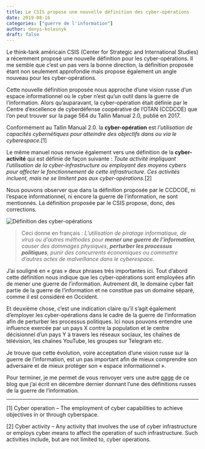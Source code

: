 ```yaml
---
title: Le CSIS propose une nouvelle définition des cyber-opérations
date: 2019-08-16
categories: ["guerre de l'information"]
author: denys-kolesnyk
draft: false
---
```


Le think-tank américain CSIS (Center for Strategic and International Studies) a récemment proposé une nouvelle définition pour les cyber-opérations. Il me semble que c’est un pas vers la bonne direction, la définition proposée étant non seulement approfondie mais propose également un angle nouveau pour les cyber-opérations.

Cette nouvelle définition proposée nous approche d’une vision russe d’un espace informationnel où le cyber n’est qu’un outil dans la guerre de l’information. Alors qu’auparavant, la cyber-opération était définie par le Centre d’excellence de cyberdéfense coopérative de l’OTAN (CCDCOE) que l’on peut trouver sur la page 564 du Tallin Manual 2.0, publié en 2017.

Conformément au Tallin Manual 2.0. la **cyber-opération** est *l’utilisation de capacités cybernétiques pour atteindre des objectifs dans ou via le cyberespace.*[1]

Le même manuel nous renvoie également vers une définition de la **cyber-activité** qui est définie de façon suivante : *Toute activité impliquant l’utilisation de la cyber-infrastructure ou employant des moyens cybers pour affecter le fonctionnement de cette infrastructure. Ces activités incluent, mais ne se limitent pas aux cyber-opérations.*[2]

Nous pouvons observer que dans la définition proposée par le CCDCOE, ni l’espace informationnel, ni encore la guerre de l’information, ne sont mentionnés. La définition proposée par le CSIS propose, donc, des corrections.

![Définition des cyber-opérations](/images/cyber-operations-definition-csis.png)

>Ceci donne en français : *L’utilisation de piratage informatique, de virus ou d’autres méthodes pour __mener une guerre de l’information__, causer des dommages physiques, __perturber les processus politiques__, punir des concurrents économiques ou commettre d’autres actes de malveillance dans le cyberespace.*

J’ai souligné en « gras » deux phrases très importantes ici. Tout d’abord cette définition nous indique que les cyber-opérations sont employées afin de mener une guerre de l’information. Autrement dit, le domaine cyber fait partie de la guerre de l’information et ne constitue pas un domaine séparé, comme il est considéré en Occident.

Et deuxième chose, c’est une indication claire qu’il s’agit également d’employer les cyber-opérations dans le cadre de la guerre de l’information afin de perturber les processus politiques. Ici nous pouvons entendre une influence exercée par un pays X contre la population et le centre décisionnel d’un pays Y à travers les réseaux sociaux, les chaînes de télévision, les chaînes YouTube, les groupes sur Telegram etc.

Je trouve que cette évolution, voire acceptation d’une vision russe sur la guerre de l’information, est un pas important afin de mieux comprendre son adversaire et de mieux protéger son « espace informationnel ».

Pour terminer, je me permet de vous renvoyer vers une autre [page](https://kolesnyk.fr/posts/definition-de-la-guerre-de-l-information/) de ce blog que j’ai écrit en décembre dernier donnant l’une des définitions russes de la guerre de l’information.

---

[1] Cyber operation – The employment of cyber capabilities to achieve objectives in or through cyberspace.

[2] Cyber activity – Any activity that involves the use of cyber infrastructure or employs cyber means to affect the operation of such infrastructure. Such activities include, but are not limited to, cyber operations.